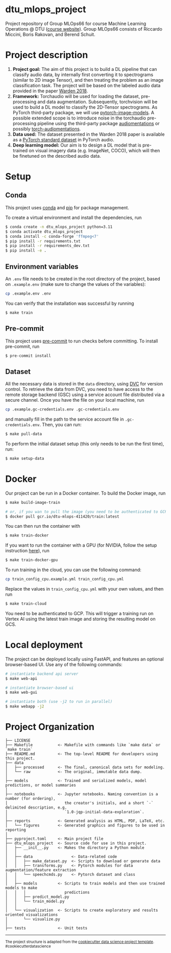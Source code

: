 dtu_mlops_project
==============================

Project repository of Group MLOps66 for course Machine Learning Operations @ DTU ([course website](https://skaftenicki.github.io/dtu_mlops/)). Group MLOps66 consists of Riccardo Miccini, Boris Rakovan, and Berend Schuit.


# Project description

1. **Project goal:**
The aim of this project is to build a DL pipeline that can classify audio data, by internally first converting it to spectrograms (similar to 2D image Tensor), and then treating the problem as an image classification task. The project will be based on the labeled audio data provided in the paper [Warden 2018](https://paperswithcode.com/paper/speech-commands-a-dataset-for-limited).
2. **Framework:**
Torchaudio will be used for loading the dataset, pre-processing and data augmentation. Subsequently, torchvision will be used to build a DL model to classify the 2D-Tensor spectrograms. As PyTorch third-party package, we will use [pytorch-image-models](https://github.com/huggingface/pytorch-image-models#models). A possible extended scope is to introduce noise in the torchaudio pre-processing pipeline using the third-party package [audiomentations](https://github.com/iver56/audiomentations) or possibly [torch-audiomentations](https://github.com/asteroid-team/torch-audiomentations).
3. **Data used:**
The dataset presented in the Warden 2018 paper is available as a [PyTorch standard dataset](https://pytorch.org/audio/main/generated/torchaudio.datasets.SPEECHCOMMANDS.html) in PyTorch audio.
4. **Deep learning model:**
Our aim is to design a DL model that is pre-trained on visual imagery data (e.g. ImageNet, COCO), which will then be finetuned on the described audio data.


# Setup

## Conda
This project uses [conda](https://docs.conda.io/en/latest/) and [pip](https://pip.pypa.io/en/stable/) for package management.

To create a virtual environment and install the dependencies, run

```bash
$ conda create -n dtu_mlops_project python=3.11
$ conda activate dtu_mlops_project
$ conda install -c conda-forge 'ffmpeg<7'
$ pip install -r requirements.txt
$ pip install -r requirements_dev.txt
$ pip install -e .
```

## Environment variables
An `.env` file needs to be created in the root directory of the project, based on `.example.env` (make sure to change the values of the variables):

```bash
cp .example.env .env
```

You can verify that the installation was successful by running

```bash
$ make train
```

## Pre-commit
This project uses [pre-commit](https://pre-commit.com/) to run checks before committing. To install pre-commit, run

```bash
$ pre-commit install
```

## Dataset
All the necessary data is stored in the `data` directory, using [DVC](https://dvc.org/) for version control.
To retrieve the data from DVC, you need to have access to the remote storage backend (GSC) using a service account file
distributed via a secure channel. Once you have the file on your local machine, run

```bash
cp .example.gc-credentials.env .gc-credentials.env
```

and manually fill in the path to the service account file in `.gc-credentials.env`. Then, you can run:

```bash
$ make pull-data
```

To perform the initial dataset setup (this only needs to be run the first time), run:

```bash
$ make setup-data
```


# Docker
Our project can be run in a Docker container. To build the Docker image, run

```bash
$ make build-image-train

# or, if you wan to pull the image (you need to be authenticated to GCP)
$ docker pull gcr.io/dtu-mlops-411420/train:latest
```

You can then run the container with

```bash
$ make train-docker
```

If you want to run the container with a GPU (for NVIDIA, follow the setup instruction [here](https://docs.nvidia.com/datacenter/cloud-native/container-toolkit/latest/install-guide.html)), run

```bash
$ make train-docker-gpu
```

To run training in the cloud, you can use the following command:

```bash
cp train_config_cpu.example.yml train_config_cpu.yml
```

Replace the values in `train_config_cpu.yml` with your own values, and then run

```bash
$ make train-cloud
```

You need to be authenticated to GCP. This will trigger a training run on Vertex AI using the latest train image and storing the resulting model on GCS.


# Local deployment
The project can be deployed locally using FastAPI, and features an optional browser-based UI.
Use any of the following commands:

```bash
# instantiate backend api server
$ make web-api

# instantiate browser-based ui
$ make web-gui

# instantiate both (use -j2 to run in parallel)
$ make webapp -j2
```


# Project Organization

    ├── LICENSE
    ├── Makefile           <- Makefile with commands like `make data` or `make train`
    ├── README.md          <- The top-level README for developers using this project.
    ├── data
    │   ├── processed      <- The final, canonical data sets for modeling.
    │   └── raw            <- The original, immutable data dump.
    │
    ├── models             <- Trained and serialized models, model predictions, or model summaries
    │
    ├── notebooks          <- Jupyter notebooks. Naming convention is a number (for ordering),
    │                         the creator's initials, and a short `-` delimited description, e.g.
    │                         `1.0-jqp-initial-data-exploration`.
    │
    ├── reports            <- Generated analysis as HTML, PDF, LaTeX, etc.
    │   └── figures        <- Generated graphics and figures to be used in reporting
    │
    ├── pyproject.toml     <- Main project file
    ├── dtu_mlops_project  <- Source code for use in this project.
    │   ├── __init__.py    <- Makes the directory a Python module
    │   │
    │   ├── data                 <- Data-related code
    │   │   ├── make_dataset.py  <- Scripts to download or generate data
    │   │   ├── transforms.py    <- Pytorch modules for data augmentation/feature extraction
    │   │   └── speechcmds.py    <- Pytorch dataset and class
    │   │
    │   ├── models         <- Scripts to train models and then use trained models to make
    │   │   │                 predictions
    │   │   ├── predict_model.py
    │   │   └── train_model.py
    │   │
    │   └── visualization  <- Scripts to create exploratory and results oriented visualizations
    │       └── visualize.py
    │
    ├── tests              <- Unit tests

--------

<p><small>The project structure is adapted from the <a target="_blank" href="https://drivendata.github.io/cookiecutter-data-science/">cookiecutter data science project template</a>. #cookiecutterdatascience</small></p>
